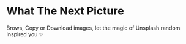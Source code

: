 # What The Next Picture

Brows, Copy or Download images, let the magic of Unsplash random Inspired you ✨
